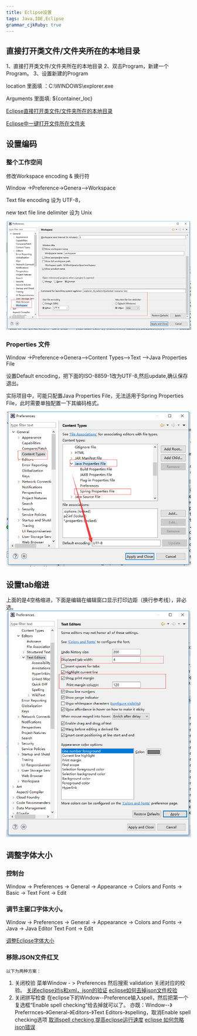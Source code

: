 ```yaml
---
title: Eclipse设置
tags: Java,IDE,Eclipse
grammar_cjkRuby: true
---
```


## 直接打开类文件/文件夹所在的本地目录

1、直接打开类文件/文件夹所在的本地目录
2、双击Program，新建一个Program。
3、设置新建的Program

location 里面填 ：C:\WINDOWS\explorer.exe 

Arguments 里面填: ${container_loc}

[Eclipse直接打开类文件/文件夹所在的本地目录](http://blog.csdn.net/rogers65/article/details/52982436)

[Eclipse中一键打开文件所在文件夹](http://blog.csdn.net/duanyipeng/article/details/7065085)

## 设置编码

### 整个工作空间
修改Workspace encoding & 换行符

Window ->Preference->Genera-->Workspace

Text file encoding 设为 UTF-8，

new text file line delimiter 设为 Unix

![enter description here](./images/1530856166309.png)
### Properties 文件
Window ->Preference->Genera-->Content Types-->Text -->Java Properties File

设置Default encoding，把下面的ISO-8859-1改为UTF-8,然后update,确认保存退出。

实际项目中，可能只配置Java Properties File，无法适用于Spring Properties File，此时需要单独配置一下其编码格式。

![enter description here](./images/1530847763660.png)



## 设置tab缩进
上面的是4空格缩进，下面是编辑在编辑窗口显示打印边距（换行参考线），非必选。
![enter description here](./images/1530848219061.png)

## 调整字体大小

### 控制台 

Window -> Preferences -> General -> Appearance -> Colors and Fonts -> Basic -> Text Font -> Edit 

### 调节主窗口字体大小。
 Window -> Preferences -> General -> Appearance -> Colors and Fonts -> Java -> Java Editor Text Font -> Edit
 
 [调整Eclipse字体大小](http://blog.csdn.net/magi1201/article/details/45921907)
 
 ### 移除JSON文件红叉
 	
	以下为两种方案：

1. 关闭校验
	菜单Window - > Preferences
	然后搜索 validation 
	关闭对应的校验。
	[关闭eclipse对js和xml，json的验证](https://blog.csdn.net/qq_25448409/article/details/52980995)
	[eclipse如何去掉json文件校验](https://blog.csdn.net/ws_dj_love/article/details/78911430)
2. 关闭拼写检查
	在eclipse下的Window--Preference输入spell，然后把第一个复选框“Enable spell checking“给去掉就可以了。
	亦既：Window--》 Preferrnces–》General–》Editors–》Text Editors–》spelling，取消Enable spell checking选项
	[取消spell checking,提高eclipse运行速度](https://www.cnblogs.com/112ba/p/6220117.html)
	[eclipse 如何忽略json错误](https://zhidao.baidu.com/question/748903465308311892.html)